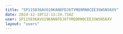 ```yaml
---
title: "SP115836AVG19KAN8FDJ6TYMQ9RN0CEE3SWSNS6XV"
date: 2024-12-10T12:13:24.734Z
user: SP115836AVG19KAN8FDJ6TYMQ9RN0CEE3SWSNS6XV
layout: "users"
---
```

    